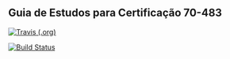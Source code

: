 ## Guia de Estudos para Certificação **70-483**

[![Travis (.org)](https://img.shields.io/travis/rikes/Guia-De-Estudos-Certificacao.svg?style=plastic)](https://github.com/rikes/Guia-De-Estudos-Certificacao)


[![Build Status](https://travis-ci.org/rikes/Guia-De-Estudos-Certificacao.svg?branch=master)](https://travis-ci.org/rikes/Guia-De-Estudos-Certificacao)




